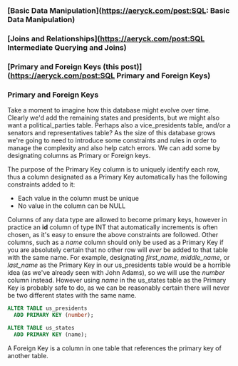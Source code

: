 ### [Basic Data Manipulation](https://aeryck.com/post:SQL: Basic Data Manipulation)
### [Joins and Relationships](https://aeryck.com/post:SQL Intermediate Querying and Joins)
### [Primary and Foreign Keys (this post)](https://aeryck.com/post:SQL Primary and Foreign Keys)

### Primary and Foreign Keys
Take a moment to imagine how this database might evolve over time. Clearly we'd
add the remaining states and presidents, but we might also want a
political_parties table. Perhaps also a vice_presidents table, and/or a senators
and representatives table? As the size of this database grows we're going to
need to introduce some constraints and rules in order to manage the complexity
and also help catch errors. We can add some by designating columns as Primary or
Foreign keys.

The purpose of the Primary Key column is to uniquely identify each row, thus a
column designated as a Primary Key automatically has the following constraints
added to it:

- Each value in the column must be unique
- No value in the column can be NULL

Columns of any data type are allowed to become primary keys, however in practice
an **id** column of type INT that automatically increments is often chosen, as
it's easy to ensure the above constraints are followed. Other columns, such as a
*name* column should only be used as a Primary Key if you are absolutely certain
that no other row will *ever* be added to that table with the same name. For
example, designating *first_name*, *middle_name*, or *last_name* as the Primary
Key in our us_presidents table would be a horrible idea (as we've already seen
with John Adams), so we will use the *number* column instead. However using
*name* in the us_states table as the Primary Key is probably safe to do, as we
can be reasonably certain there will never be two different states with the same
name.

```sql
ALTER TABLE us_presidents
  ADD PRIMARY KEY (number);

ALTER TABLE us_states
  ADD PRIMARY KEY (name);
```

A Foreign Key is a column in one table that references the primary key of
another table. 
